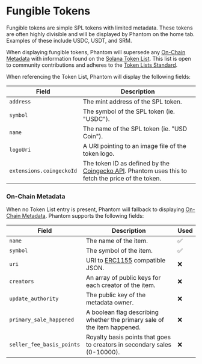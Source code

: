 # Fungible Tokens

Fungible tokens are simple SPL tokens with limited metadata. These tokens are often highly divisible and will be displayed by Phantom on the home tab. Examples of these include USDC, USDT, and SRM.&#x20;

When displaying fungible tokens, Phantom will supersede any [On-Chain Metadata](on-chain-metadata.md) with information found on the [Solana Token List](https://github.com/solana-labs/token-list). This list is open to community contributions and adheres to the [Token Lists Standard](https://tokenlists.org).

When referencing the Token List, Phantom will display the following fields:

| Field                    | Description                                                                                                                          |
| ------------------------ | ------------------------------------------------------------------------------------------------------------------------------------ |
| `address`                | The mint address of the SPL token.                                                                                                   |
| `symbol`                 | The symbol of the SPL token (ie. "USDC").                                                                                            |
| `name`                   | The name of the SPL token (ie. "USD Coin").                                                                                          |
| `logoUri`                | A URI pointing to an image file of the token logo.                                                                                   |
| `extensions.coingeckoId` | The token ID as defined by the [Coingecko API](https://www.coingecko.com/en/api). Phantom uses this to fetch the price of the token. |

### On-Chain Metadata

When no Token List entry is present, Phantom will fallback to displaying [On-Chain Metadata](on-chain-metadata.md). Phantom supports the following fields:

| Field                     | Description                                                                   | Used  |
| ------------------------- | ----------------------------------------------------------------------------- | ----- |
| `name`                    | The name of the item.                                                         | ✅     |
| `symbol`                  | The symbol of the item.                                                       | ✅     |
| `uri`                     | URI to [ERC1155](https://0xjac.github.io/EIPs/EIPS/eip-1155) compatible JSON. | ❌     |
| `creators`                | An array of public keys for each creator of the item.                         | ❌     |
| `update_authority`        | The public key of the metadata owner.                                         | ❌     |
| `primary_sale_happened`   | A boolean flag describing whether the primary sale of the item happened.      | ❌     |
| `seller_fee_basis_points` | Royalty basis points that goes to creators in secondary sales (0-10000).      | ❌     |

